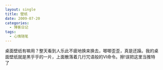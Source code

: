 ```yaml
---
layout: single
title: 壁纸
date: 2009-07-20
categories:
  - 博客日记
tags:
  - 心情随笔
---
```


桌面壁纸有嘛用？整天看到人乐此不疲地换来换去，唧唧歪歪，真是还躁。我的桌面壁纸就是黑乎乎的一片，上面散落着几行咒语般的VI命令。擦!误把这里当推特了
